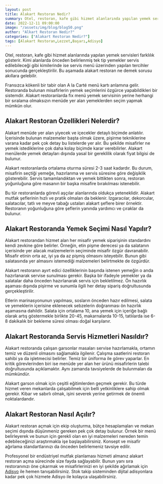 ```yaml
---
layout: post
title: Alakart Restoran Nedir?
summary: Otel, restoran, kafe gibi hizmet alanlarında yapılan yemek servisleri farklılık gösterir.
date: 2022-12-11 09:00:00
image: "/assets/img/blog/blog50.png"
author: "Alkart Restoran Nedir?"
categories: ["Alakart Restoran Nedir?"]
tags: [Alakart Restoran,Lezzet,Başarı,Adisyo]
---
```

Otel, restoran, kafe gibi hizmet alanlarında yapılan yemek servisleri farklılık gösterir. Kimi alanlarda önceden belirlenmiş tek tip yemekler servis edilebileceği gibi kimilerinde ise servis menü üzerinden yapılan tercihler sonucunda gerçekleştirilir. Bu aşamada alakart restoran ne demek sorusu akıllara gelebilir. 

Fransızca kökenli bir tabir olan A la Carté menü kartı anlamına gelir. Restoranda bulunan misafirlerin yemek seçimlerini özgürce yapabildikleri bir sistemdir. Alakart restoranlarda fix menü yemek servisinin yerine herhangi bir sıralama olmaksızın menüde yer alan yemeklerden seçim yapmak mümkün olur. 




## Alakart Restoran Özellikleri Nelerdir?

Alakart menüde yer alan yiyecek ve içecekler detaylı biçimde anlatılır. İçerisinde bulunan malzemeler başta olmak üzere, pişirme tekniklerine varana kadar pek çok detay bu listelerde yer alır. Bu şekilde misafirler ne yemek istediklerine çok daha kolay biçimde karar verebilirler. Alakart menülerde yemek detayları dışında yasal bir gereklilik olarak fiyat bilgisi de bulunur. 

Alakart restoranlarda ortalama oturma süresi 2-3 saat kadardır. Bu durum, misafirin seçtiği yemeğe, hazırlanma ve servis süresine göre değişiklik gösterebilir. Servis tamamlandıktan ve yemek bittikten sonra, restoran yoğunluğuna göre masanın bir başka misafire bırakılması istenebilir. 

Bu tür restoranlarda görevli aşçılar alanlarında oldukça yeteneklidir. Alakart mutfak şeflerinin hızlı ve pratik olmaları da beklenir. Izgaracılar, dekorcular, salatacılar, tatlı ve meyve tabağı ustaları alakart şeflere birer örnektir. Restoranın yoğunluğuna göre şeflerin yanında yardımcı ve çıraklar da bulunur. 



## Alakart Restoranda Yemek Seçimi Nasıl Yapılır?

Alakart restorandan hizmet alan her misafir yemek siparişinin standardını kendi zevkine göre belirler. Örneğin, etin pişme derecesi ya da salatanın içerisinde yer alacak malzemelerin seçiminde misafir özgür davranabilir. Misafir etinin orta az, iyi ya da az pişmiş olmasını isteyebilir. Bunun gibi salatasında yer almasını istemediği malzemeleri belirtmekte de özgürdür. 

Alakart restoranın ayırt edici özelliklerinin başında istenen yemeğin o anda hazırlanarak servise sunulması gerekir. Başka bir ifadeyle yemekler ya da salatalar daha önceden hazırlanarak servis için bekletilmez. Ön hazırlık aşaması dışında pişirme ve sunumla ilgili her detay sipariş doğrultusunda gerçekleştirilir. 

Etlerin marinasyonunun yapılması, sosların önceden hazır edilmesi, salata ve yemeklerin içerisine eklenecek sebzelerin doğranması ön hazırlık aşamasına dahildir. Salata için ortalama 10, ana yemek için içeriğe bağlı olarak artış göstermekle birlikte 20-45, makarnalarda 10-15, tatlılarda ise 6-8 dakikalık bir bekleme süresi olması doğal karşılanır. 


## Alakart Restoranda Servis Hizmetleri Nasıldır?

Alakart restoranda çalışan garsonlar masaları servise hazırlamakla, ortamın temiz ve düzenli olmasını sağlamakla ilgilenir. Çalışma saatlerini restoran sahibi ya da işletmecisi belirler. Temiz bir üniforma ile görev yaparlar. En kritik görevlerinden biri ise menüde yer alan her ürünü misafirlerin talebi doğrultusunda açıklamaktır. Aynı zamanda tavsiyelerde de bulunmaları da mümkündür. 

Alakart garson olmak için çeşitli eğitimlerden geçmek gerekir. Bu türde hizmet veren mekanlarda çalışabilmek için belli yetkinliklere sahip olmak gerekir. Kibar ve sabırlı olmak, işini severek yerine getirmek de önemli noktalardandır. 


## Alakart Restoran Nasıl Açılır?

Alakart restoran açmak için ekip oluşturma, bütçe hesaplamaları ve mekan seçimi dışında düşünmeniz gereken pek çok detay bulunur. Örnek bir menü belirleyerek ve bunun için gerekli olan en iyi malzemeleri nereden temin edebileceğinizi araştırmakla işe başlayabilirsiniz. Konsept ve misafir ağırlama standartlarınızı da önceden belirlemeniz tavsiye edilir. 

Profesyonel bir endüstriyel mutfak planlaması hizmeti almanız alakart restoran açma sürecinde size fayda sağlayabilir. Bunun yanı sıra restoranınızı öne çıkarmak ve misafirlerinizi en iyi şekilde ağırlamak için <a href="https://adisyo.com/index.html" target="_blank">Adisyo</a> ile hemen tanışabilirsiniz. Stok takip sisteminden dijital adisyonlara kadar pek çok hizmete Adisyo ile kolayca ulaşabilirsiniz.
